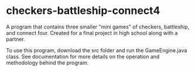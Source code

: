 # checkers-battleship-connect4
A program that contains three smaller "mini games" of checkers, battleship, and connect four. Created for a final project in high school along with a partner.

To use this program, download the src folder and run the GameEngine.java class. See documentation for more details on the operation and methodology behind the program.
